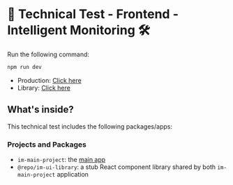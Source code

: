 # 🧰 Technical Test - Frontend - Intelligent Monitoring 🛠️

Run the following command:

```sh
npm run dev
```

- Production: <a href="https://im-technicall-test.vercel.app/">Click here</a>
- Library: <a href="https://66d7e18353e20384ca70416f-yexzrgwhxe.chromatic.com/?path=/docs/configure-your-project--docs">Click here</a>

## What's inside?

This technical test includes the following packages/apps:

### Projects and Packages

- `im-main-project`: the [main app](https://localhost/)
- `@repo/im-ui-library`: a stub React component library shared by both `im-main-project` application
